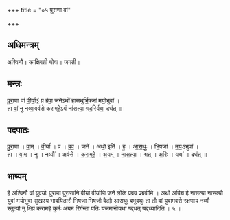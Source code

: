 +++
title = "०५ पुराणा वां"

+++
## अधिमन्त्रम्
अश्विनौ। काक्षिवती घोषा। जगती।

## मन्त्रः
पु॒रा॒णा वां॑ वी॒र्या॒३॒॑ प्र ब्र॑वा॒ जनेऽथो॑ हासथुर्भि॒षजा॑ मयो॒भुवा॑ ।  
ता वां॒ नु नव्या॒वव॑से करामहे॒ऽयं ना॑सत्या॒ श्रद॒रिर्यथा॒ दध॑त् ॥

## पदपाठः
पु॒रा॒णा । वा॒म् । वी॒र्या॑ । प्र । ब्र॒व॒ । जने॑ । अथो॒ इति॑ । ह॒ । आ॒स॒थुः॒ । भि॒षजा॑ । म॒यः॒ऽभुवा॑ ।  
ता । वा॒म् । नु । नव्यौ॑ । अव॑से । क॒रा॒म॒हे॒ । अ॒यम् । ना॒स॒त्या॒ । श्रत् । अ॒रिः । यथा॑ । दध॑त् ॥

## भाष्यम्
हे अश्विनौ वां युवयोः पुराणा पुराणानि वीर्या वीर्याणि जने लोके प्रब्रव प्रब्रवीमि । अथो अपिच हे नासत्या नासत्यौ युवां मयोभुवा सुखस्य भावयितारौ भिषजा भिषजौ वैद्यौ आसथुः बभूवथुः ता तौ वां युवामवसे रक्षणाय नव्यौ स्तुत्यौ नु क्षिप्रं करामहे कुर्मः अयम रिर्गन्ता पतिः यजमानोयथा श्र्द्दधत् श्रद्दध्यादिति ॥ ५ ॥